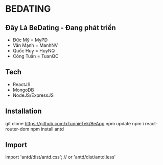 # BEDATING


## Đây Là BeDating - Đang phát triển 

- Đức Mỹ = MyPD
- Văn Mạnh = ManhNV
- Quốc Huy = HuyNQ
- Công Tuấn = TuanQC

## Tech
  * ReactJS
  * MongoDB
  * NodeJS/ExpressJS
  
## Installation
  git clone https://github.com/xTunnieTek/BeApp
  npm update
  npm i react-router-dom
  npm install antd


## Import 
  import 'antd/dist/antd.css'; // or 'antd/dist/antd.less'
